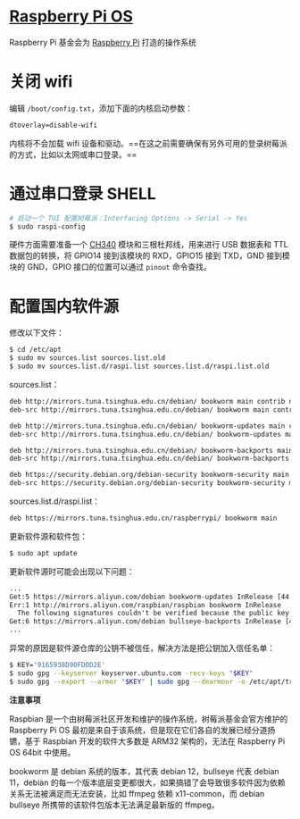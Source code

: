 # [Raspberry Pi OS](https://www.raspberrypi.com/software/)

Raspberry Pi 基金会为 [Raspberry Pi](https://www.raspberrypi.com/) 打造的操作系统

# 关闭 wifi

编辑 `/boot/config.txt`，添加下面的内核启动参数：

```txt
dtoverlay=disable-wifi
```

内核将不会加载 wifi 设备和驱动。==在这之前需要确保有另外可用的登录树莓派的方式，比如以太网或串口登录。==

# 通过串口登录 SHELL

```bash
# 启动一个 TUI 配置树莓派：Interfacing Options -> Serial -> Yes
$ sudo raspi-config
```

硬件方面需要准备一个 [CH340](https://detail.tmall.com/item.htm?_u=52pfas9b55ce&id=631915097812&spm=a1z09.2.0.0.1b692e8dEWFofC) 模块和三根杜邦线，用来进行 USB 数据表和 TTL 数据包的转换，将 GPIO14 接到该模块的 RXD，GPIO15 接到 TXD，GND 接到模块的 GND，GPIO 接口的位置可以通过 `pinout` 命令查找。

# 配置国内软件源

修改以下文件：

```bash
$ cd /etc/apt
$ sudo mv sources.list sources.list.old
$ sudo mv sources.list.d/raspi.list sources.list.d/raspi.list.old
```

sources.list：

```txt
deb http://mirrors.tuna.tsinghua.edu.cn/debian/ bookworm main contrib non-free non-free-firmware
deb-src http://mirrors.tuna.tsinghua.edu.cn/debian/ bookworm main contrib non-free non-free-firmware

deb http://mirrors.tuna.tsinghua.edu.cn/debian/ bookworm-updates main contrib non-free non-free-firmware
deb-src http://mirrors.tuna.tsinghua.edu.cn/debian/ bookworm-updates main contrib non-free non-free-firmware

deb http://mirrors.tuna.tsinghua.edu.cn/debian/ bookworm-backports main contrib non-free non-free-firmware
deb-src http://mirrors.tuna.tsinghua.edu.cn/debian/ bookworm-backports main contrib non-free non-free-firmware

deb https://security.debian.org/debian-security bookworm-security main contrib non-free non-free-firmware
deb-src https://security.debian.org/debian-security bookworm-security main contrib non-free non-free-firmware
```

sources.list.d/raspi.list：

```bash
deb https://mirrors.tuna.tsinghua.edu.cn/raspberrypi/ bookworm main
```

更新软件源和软件包：

```bash
$ sudo apt update
```

更新软件源时可能会出现以下问题：

```txt
...
Get:5 https://mirrors.aliyun.com/debian bookworm-updates InRelease [44.1 kB]
Err:1 http://mirrors.aliyun.com/raspbian/raspbian bookworm InRelease
  The following signatures couldn't be verified because the public key is not available: NO_PUBKEY 9165938D90FDDD2E
Get:6 https://mirrors.aliyun.com/debian bullseye-backports InRelease [49.0 kB]
...
```

异常的原因是软件源仓库的公钥不被信任，解决方法是把公钥加入信任名单：

```bash
$ KEY='9165938D90FDDD2E'
$ sudo gpg --keyserver keyserver.ubuntu.com -recv-keys "$KEY"
$ sudo gpg --export --armor "$KEY" | sudo gpg --dearmour -o /etc/apt/trusted.gpg.d/aliyun.com.gpg
```

**注意事项**

Raspbian 是一个由树莓派社区开发和维护的操作系统，树莓派基金会官方维护的 Raspberry Pi OS 最初是来自于该系统，但是现在它们各自的发展已经分道扬镳，基于 Raspbian 开发的软件大多数是 ARM32 架构的，无法在 Raspberry Pi OS 64bit 中使用。

bookworm 是 debian 系统的版本，其代表 debian 12，bullseye 代表 debian 11，debian 的每一个版本底层变更都很大，如果搞错了会导致很多软件因为依赖关系无法被满足而无法安装，比如 ffmpeg 依赖 x11-common，而 debian bullseye 所携带的该软件包版本无法满足最新版的 ffmpeg。